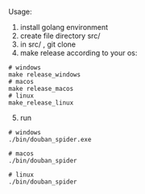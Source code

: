 Usage:
1. install golang environment
2. create file directory src/
3. in src/ , git clone
4. make release according to your os:
```
# windows
make release_windows
# macos
make release_macos
# linux
make_release_linux
```

5. run
```
# windows
./bin/douban_spider.exe

# macos
./bin/douban_spider

# linux
./bin/douban_spider

